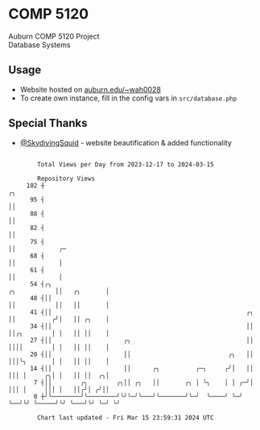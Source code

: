 # COMP 5120
Auburn COMP 5120 Project  
Database Systems

## Usage
- Website hosted on [auburn.edu/~wah0028](https://webhome.auburn.edu/~wah0028/)
- To create own instance, fill in the config vars in `src/database.php`

## Special Thanks
- [@SkydivingSquid](https://github.com/SkydivingSquid) - website beautification & added functionality

```

        Total Views per Day from 2023-12-17 to 2024-03-15

        Repository Views
     102 ┼                                                                         ╭╮
      95 ┤                                                                         ││
      88 ┤                                                                         ││
      82 ┤                                                                         ││
      75 ┤                                                                         ││            ╭─
      68 ┤                                                                         ││            │
      61 ┤                                                                         ││            │
      54 ┤╭╮                                                          ╭╮           ││   ╭╮       │
      48 ┤││                                                          ││           ││   ││       │
      41 ┤││                                                      ╭╮  ││          ╭╯│   ││ ╭╮    │
      34 ┤││                                                      ││  ││╭╮        │ │   ││ ││    │
      27 ┤││                    ╭╮                                ││  ││││        │ │   ││ ││    │
      20 ┤││                    ││                           ╭╮   ││  │││╰╮       │ │   ││ ││    │
      14 ┤││                    ││      ╭╮          ╭─╮     ╭╯│   ││  │││ │     ╭╮│ │   ││ ││  ╭╮│
       7 ┤││        ╭╮        ╭╮││ ╭╮   ││       ╭╮ │ ╰╮    │ │ ╭─╯│  │││ │     │││ │   ││╭╯│ ╭╯││
       0 ┼╯╰────────╯╰────────╯╰╯╰─╯╰───╯╰───────╯╰─╯  ╰────╯ ╰─╯  ╰──╯╰╯ ╰─────╯╰╯ ╰───╯╰╯ ╰─╯ ╰╯

        Chart last updated - Fri Mar 15 23:59:31 2024 UTC
        
```
